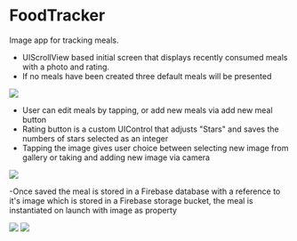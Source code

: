 # FoodTracker
Image app for tracking meals. 

- UIScrollView based initial screen that displays recently consumed meals with a photo and rating.
- If no meals have been created three default meals will be presented

![](images/Homescreen)

- User can edit meals by tapping, or add new meals via add new meal button
- Rating button is a custom UIControl that adjusts "Stars" and saves the numbers of stars selected as an integer
- Tapping the image gives user choice between selecting new image from gallery or taking and adding new image via camera

![](images/Edit-Meal)

-Once saved the meal is stored in a Firebase database with a reference to it's image which is stored in a 
Firebase storage bucket, the meal is instantiated on launch with image as property

![](images/Firebase-Database)
![](images/Firebase-StorageBucket)

